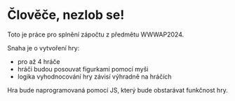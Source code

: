 # Člověče, nezlob se!
Toto je práce pro splnění zápočtu z předmětu WWWAP2024.

Snaha je o vytvoření hry:
 - pro až 4 hráče
 - hráči budou posouvat figurkami pomocí myši
 - logika vyhodnocování hry závisí výhradně na hráčích

Hra bude naprogramovaná pomocí JS, který bude obstarávat funkčnost hry.
